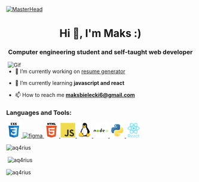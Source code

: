 [![MasterHead](https://repository-images.githubusercontent.com/588181932/e36ec678-7984-4cdd-8e4c-a3932772ff8e)](https://aq4rius.io)
<h1 align="center">Hi 👋, I'm Maks :)</h1>
<h3 align="center">Computer engineering student and self-taught web developer</h3>
<img align="right" alt="Gif" width="500"  src="https://cdn.dribbble.com/users/891352/screenshots/2831763/i-play-with-code.gif">

- 🔭 I’m currently working on [resume generator](https://github.com/aq4rius/resume-generator)

- 🌱 I’m currently learning **javascript and react**

- 📫 How to reach me **maksbielecki6@gmail.com**

<p align="left">
</p>

<h3 align="left">Languages and Tools:</h3>
<p align="left"> <a href="https://www.w3schools.com/css/" target="_blank" rel="noreferrer"> <img src="https://raw.githubusercontent.com/devicons/devicon/master/icons/css3/css3-original-wordmark.svg" alt="css3" width="40" height="40"/> </a> <a href="https://www.figma.com/" target="_blank" rel="noreferrer"> <img src="https://www.vectorlogo.zone/logos/figma/figma-icon.svg" alt="figma" width="40" height="40"/> </a> <a href="https://www.w3.org/html/" target="_blank" rel="noreferrer"> <img src="https://raw.githubusercontent.com/devicons/devicon/master/icons/html5/html5-original-wordmark.svg" alt="html5" width="40" height="40"/> </a> <a href="https://developer.mozilla.org/en-US/docs/Web/JavaScript" target="_blank" rel="noreferrer"> <img src="https://raw.githubusercontent.com/devicons/devicon/master/icons/javascript/javascript-original.svg" alt="javascript" width="40" height="40"/> </a> <a href="https://www.linux.org/" target="_blank" rel="noreferrer"> <img src="https://raw.githubusercontent.com/devicons/devicon/master/icons/linux/linux-original.svg" alt="linux" width="40" height="40"/> </a> <a href="https://nodejs.org" target="_blank" rel="noreferrer"> <img src="https://raw.githubusercontent.com/devicons/devicon/master/icons/nodejs/nodejs-original-wordmark.svg" alt="nodejs" width="40" height="40"/> </a> <a href="https://www.python.org" target="_blank" rel="noreferrer"> <img src="https://raw.githubusercontent.com/devicons/devicon/master/icons/python/python-original.svg" alt="python" width="40" height="40"/> </a> <a href="https://reactjs.org/" target="_blank" rel="noreferrer"> <img src="https://raw.githubusercontent.com/devicons/devicon/master/icons/react/react-original-wordmark.svg" alt="react" width="40" height="40"/> </a> </p>

<p><img align="center" src="https://github-readme-stats.vercel.app/api/top-langs?username=aq4rius&show_icons=true&locale=en&layout=compact" alt="aq4rius" /></p>

<p>&nbsp;<img align="center" src="https://github-readme-stats.vercel.app/api?username=aq4rius&show_icons=true&locale=en" alt="aq4rius" /></p>

<p><img align="center" src="https://github-readme-streak-stats.herokuapp.com/?user=aq4rius&" alt="aq4rius" /></p>
